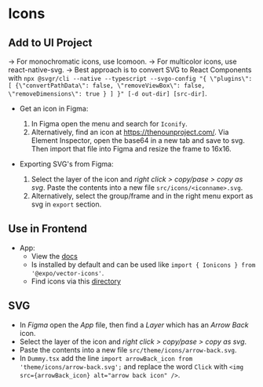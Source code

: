 # Icons

## Add to UI Project

-> For monochromatic icons, use Icomoon.
-> For multicolor icons, use react-native-svg.
    -> Best approach is to convert SVG to React Components with `npx @svgr/cli --native --typescript --svgo-config "{ \"plugins\": [ {\"convertPathData\": false, \"removeViewBox\": false, \"removeDimensions\": true } ] }" [-d out-dir] [src-dir]`.

- Get an icon in Figma:
    1. In Figma open the menu and search for `Iconify`.
    2. Alternatively, find an icon at https://thenounproject.com/. Via Element Inspector, open the base64 in a new tab and save to svg. Then import that file into Figma and resize the frame to 16x16.
    
- Exporting SVG's from Figma:
    1. Select the layer of the icon and *right click > copy/pase > copy as svg*. Paste the contents into a new file `src/icons/<iconname>.svg`.
    2. Alternatively, select the group/frame and in the right menu export as svg in `export` section.

## Use in Frontend
- App:
    - View the [docs](https://docs.expo.io/guides/icons/) 
    - Is installed by default and can be used like `import { Ionicons } from '@expo/vector-icons'`.
    - Find icons via this [directory](https://expo.github.io/vector-icons/)

## SVG

- In *Figma* open the *App* file, then find a *Layer* which has an *Arrow Back* icon.
- Select the layer of the icon and *right click > copy/pase > copy as svg*.
- Paste the contents into a new file `src/theme/icons/arrow-back.svg`.
- In `Dummy.tsx` add the line `import arrowBack_icon from 'theme/icons/arrow-back.svg';` and replace the word `Click` with `<img src={arrowBack_icon} alt="arrow back icon" />`.
